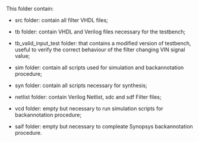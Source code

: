 This folder contain:

- src folder: contain all filter VHDL files;

- tb folder: contain VHDL and Verilog files necessary for the testbench;

- tb_valid_input_test folder: that contains a modified version of testbench, useful to verify
  the correct behaviour of the filter changing VIN signal value;
  
- sim folder: contain all scripts used for simulation and backannotation procedure;

- syn folder: contain all scripts necessary for synthesis;

- netlist folder: contain Verilog Netlist, sdc and sdf Filter files;

- vcd folder: empty but necessary to run simulation scripts for backannotation procedure;

- saif folder: empty but necessary to compleate Synopsys backannotation procedure.